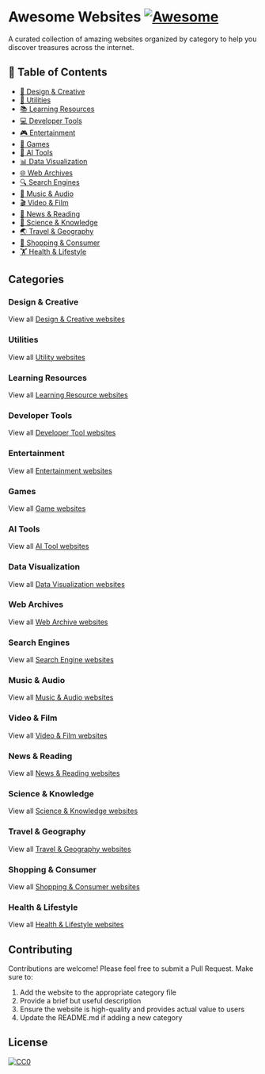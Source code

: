 # Awesome Websites [![Awesome](https://awesome.re/badge.svg)](https://awesome.re)

A curated collection of amazing websites organized by category to help you discover treasures across the internet.

## 🧭 Table of Contents

- [🎨 Design & Creative](#design--creative)
- [🔧 Utilities](#utilities)
- [📚 Learning Resources](#learning-resources)
- [💻 Developer Tools](#developer-tools)
- [🎮 Entertainment](#entertainment)
- [🎲 Games](#games)
- [🤖 AI Tools](#ai-tools)
- [📊 Data Visualization](#data-visualization)
- [🌐 Web Archives](#web-archives)
- [🔍 Search Engines](#search-engines)
- [🎵 Music & Audio](#music--audio)
- [🎬 Video & Film](#video--film)
- [📰 News & Reading](#news--reading)
- [🧪 Science & Knowledge](#science--knowledge)
- [🌏 Travel & Geography](#travel--geography)
- [🛒 Shopping & Consumer](#shopping--consumer)
- [🏋️ Health & Lifestyle](#health--lifestyle)

## Categories

### Design & Creative
View all [Design & Creative websites](categories/design-creative.md)

### Utilities
View all [Utility websites](categories/utilities.md)

### Learning Resources
View all [Learning Resource websites](categories/learning.md)

### Developer Tools
View all [Developer Tool websites](categories/dev-tools.md)

### Entertainment
View all [Entertainment websites](categories/entertainment.md)

### Games
View all [Game websites](categories/games.md)

### AI Tools
View all [AI Tool websites](categories/ai-tools.md)

### Data Visualization
View all [Data Visualization websites](categories/data-viz.md)

### Web Archives
View all [Web Archive websites](categories/web-archives.md)

### Search Engines
View all [Search Engine websites](categories/search-engines.md)

### Music & Audio
View all [Music & Audio websites](categories/music-audio.md)

### Video & Film
View all [Video & Film websites](categories/video.md)

### News & Reading
View all [News & Reading websites](categories/news-reading.md)

### Science & Knowledge
View all [Science & Knowledge websites](categories/science.md)

### Travel & Geography
View all [Travel & Geography websites](categories/travel-geography.md)

### Shopping & Consumer
View all [Shopping & Consumer websites](categories/shopping.md)

### Health & Lifestyle
View all [Health & Lifestyle websites](categories/health-lifestyle.md)

## Contributing

Contributions are welcome! Please feel free to submit a Pull Request. Make sure to:

1. Add the website to the appropriate category file
2. Provide a brief but useful description
3. Ensure the website is high-quality and provides actual value to users
4. Update the README.md if adding a new category

## License

[![CC0](https://i.creativecommons.org/p/zero/1.0/88x31.png)](https://creativecommons.org/publicdomain/zero/1.0/)
